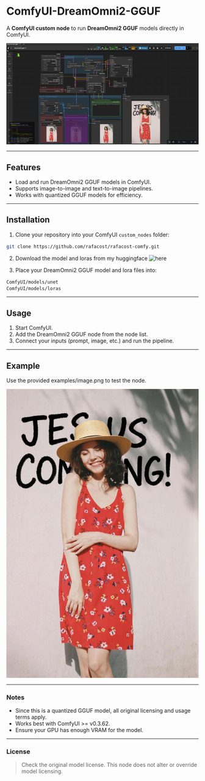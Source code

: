 # ComfyUI-DreamOmni2-GGUF

A **ComfyUI custom node** to run **DreamOmni2 GGUF** models directly in ComfyUI.  

![Example](examples/example.png)

---

## Features

- Load and run DreamOmni2 GGUF models in ComfyUI.
- Supports image-to-image and text-to-image pipelines.
- Works with quantized GGUF models for efficiency.

---

## Installation

1. Clone your repository into your ComfyUI `custom_nodes` folder:

```bash
git clone https://github.com/rafacost/rafacost-comfy.git
```

2. Download the model and loras from my huggingface ![here](https://huggingface.co/rafacost/DreamOmni2-7.6B-GGUF)

3. Place your DreamOmni2 GGUF model and lora files into:
```bash
ComfyUI/models/unet
ComfyUI/models/loras
```
---
## Usage

1. Start ComfyUI.
2. Add the DreamOmni2 GGUF node from the node list.
3. Connect your inputs (prompt, image, etc.) and run the pipeline.

---
## Example

Use the provided examples/image.png to test the node.

![Example](examples/image.png)

---
### Notes

- Since this is a quantized GGUF model, all original licensing and usage terms apply.
- Works best with ComfyUI >= v0.3.62.
- Ensure your GPU has enough VRAM for the model.

---
### License

> Check the original model license. This node does not alter or override model licensing.